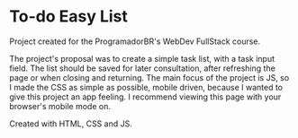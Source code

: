 # To-do Easy List
Project created for the ProgramadorBR's WebDev FullStack course.

The project's proposal was to create a simple task list, with a task input field. The list should be saved for later consultation, after refreshing the page or when closing and returning.
The main focus of the project is JS, so I made the CSS as simple as possible, mobile driven, because I wanted to give this project an app feeling.
I recommend viewing this page with your browser's mobile mode on.

Created with HTML, CSS and JS.
